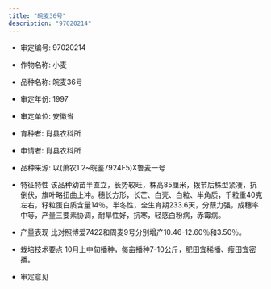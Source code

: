 ```yaml
---
title: "皖麦36号"
description: "97020214"
---
```

* 审定编号:  97020214

*  作物名称:  小麦

*  品种名称:  皖麦36号

*  审定年份:  1997

*  审定单位:  安徽省

* 育种者:  肖县农科所

*  申请者:  肖县农科所

*  品种来源:  以(萧农1 2~皖鉴7924F5)X鲁麦一号

*  特征特性
该品种幼苗半直立，长势较旺，株高85厘米，拨节后株型紧凑，抗倒伏，旗叶略扭曲上冲。穗长方形，长芒、白壳、白粒、半角质，千粒重40克左右，籽粒蛋白质含量14％。半冬性，全生育期233.6天，分蘖力强，成穗率中等，产量三要素协调，耐旱性好，抗寒，轻感白粉病，赤霉病。

*  产量表现
比对照博爱7422和周麦9号分别增产10.46-12.60％和3.50％。

*  栽培技术要点
10月上中旬播种，每亩播种7-10公斤，肥田宜稀播、瘦田宜密播。

*  审定意见

